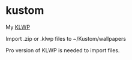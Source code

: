 # kustom
My [KLWP](https://play.google.com/store/apps/details?id=org.kustom.wallpaper&hl=en)

Import .zip or .klwp files to ~/Kustom/wallpapers

Pro version of KLWP is needed to import files.
